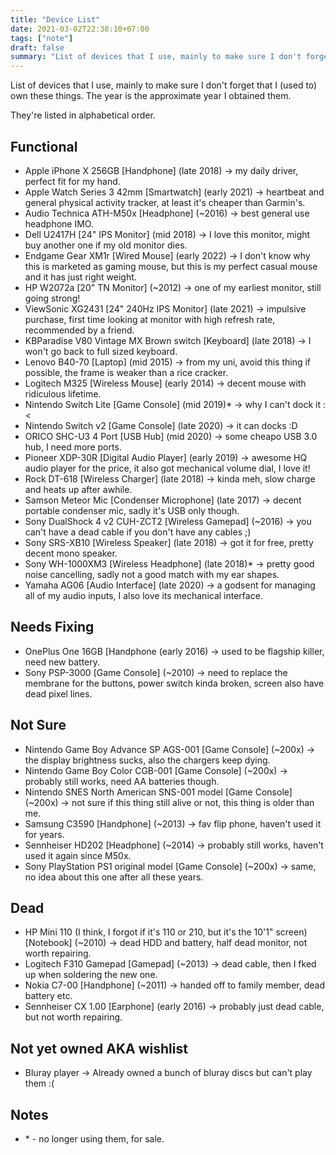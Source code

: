 ```yaml
---
title: "Device List"
date: 2021-03-02T22:38:10+07:00
tags: ["note"]
draft: false
summary: "List of devices that I use, mainly to make sure I don't forget that I (used to) own these things."
---
```


List of devices that I use, mainly to make sure I don't forget that I (used to) own these things.
The year is the approximate year I obtained them.

They're listed in alphabetical order.

## Functional

- Apple iPhone X 256GB [Handphone] (late 2018) -> my daily driver, perfect fit for my hand.
- Apple Watch Series 3 42mm [Smartwatch] (early 2021) -> heartbeat and general physical activity tracker, at least it's cheaper than Garmin's.
- Audio Technica ATH-M50x [Headphone] (~2016) -> best general use headphone IMO.
- Dell U2417H [24" IPS Monitor] (mid 2018) -> I love this monitor, might buy another one if my old monitor dies.
- Endgame Gear XM1r [Wired Mouse] (early 2022) -> I don't know why this is marketed as gaming mouse, but this is my perfect casual mouse and it has just right weight.
- HP W2072a [20" TN Monitor] (~2012) -> one of my earliest monitor, still going strong!
- ViewSonic XG2431 [24" 240Hz IPS Monitor] (late 2021) -> impulsive purchase, first time looking at monitor with high refresh rate, recommended by a friend.
- KBParadise V80 Vintage MX Brown switch [Keyboard] (late 2018) -> I won't go back to full sized keyboard.
- Lenovo B40-70 [Laptop] (mid 2015) -> from my uni, avoid this thing if possible, the frame is weaker than a rice cracker.
- Logitech M325 [Wireless Mouse] (early 2014) -> decent mouse with ridiculous lifetime.
- Nintendo Switch Lite [Game Console] (mid 2019)\* -> why I can't dock it :<
- Nintendo Switch v2 [Game Console] (late 2020) -> it can docks :D
- ORICO SHC-U3 4 Port [USB Hub] (mid 2020) -> some cheapo USB 3.0 hub, I need more ports.
- Pioneer XDP-30R [Digital Audio Player] (early 2019) -> awesome HQ audio player for the price, it also got mechanical volume dial, I love it!
- Rock DT-618 [Wireless Charger] (late 2018) -> kinda meh, slow charge and heats up after awhile.
- Samson Meteor Mic [Condenser Microphone] (late 2017) -> decent portable condenser mic, sadly it's USB only though.
- Sony DualShock 4 v2 CUH-ZCT2 [Wireless Gamepad] (~2016) -> you can't have a dead cable if you don't have any cables ;)
- Sony SRS-XB10 [Wireless Speaker] (late 2018) -> got it for free, pretty decent mono speaker.
- Sony WH-1000XM3 [Wireless Headphone] (late 2018)\* -> pretty good noise cancelling, sadly not a good match with my ear shapes.
- Yamaha AG06 [Audio Interface] (late 2020) -> a godsent for managing all of my audio inputs, I also love its mechanical interface.

## Needs Fixing

- OnePlus One 16GB [Handphone (early 2016) -> used to be flagship killer, need new battery.
- Sony PSP-3000 [Game Console] (~2010) -> need to replace the membrane for the buttons, power switch kinda broken, screen also have dead pixel lines.

## Not Sure

- Nintendo Game Boy Advance SP AGS-001 [Game Console] (~200x) -> the display brightness sucks, also the chargers keep dying.
- Nintendo Game Boy Color CGB-001 [Game Console] (~200x) -> probably still works, need AA batteries though.
- Nintendo SNES North American SNS-001 model [Game Console] (~200x) -> not sure if this thing still alive or not, this thing is older than me.
- Samsung C3590 [Handphone] (~2013) -> fav flip phone, haven't used it for years.
- Sennheiser HD202 [Headphone] (~2014) -> probably still works, haven't used it again since M50x.
- Sony PlayStation PS1 original model [Game Console] (~200x) -> same, no idea about this one after all these years.

## Dead

- HP Mini 110 (I think, I forgot if it's 110 or 210, but it's the 10'1" screen) [Notebook] (~2010) -> dead HDD and battery, half dead monitor, not worth repairing.
- Logitech F310 Gamepad [Gamepad] (~2013) -> dead cable, then I fked up when soldering the new one.
- Nokia C7-00 [Handphone] (~2011) -> handed off to family member, dead battery etc.
- Sennheiser CX 1.00 [Earphone] (early 2016) -> probably just dead cable, but not worth repairing.

## Not yet owned AKA wishlist

- Bluray player -> Already owned a bunch of bluray discs but can't play them :(

## Notes

- \* - no longer using them, for sale.
